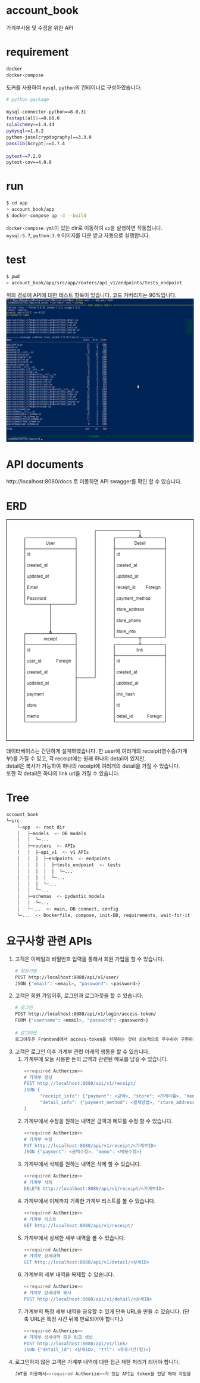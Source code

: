 # account_book
가계부사용 및 수정을 위한 API

# requirement
```bash
docker
docker-compose
```
도커를 사용하여 `mysql`, `python`의 컨테이너로 구성하였습니다.
```bash
# python package

mysql-connector-python==8.0.31
fastapi[all]==0.88.0
sqlalchemy==1.4.44
pymysql==1.0.2
python-jose[cryptography]==3.3.0
passlib[bcrypt]==1.7.4

pytest==7.2.0
pytest-cov==4.0.0
```
# run
```bash
$ cd app
> account_book/app
$ docker-compose up -d --build
```
`docker-compose.yml`이 있는 dir로 이동하여 `up`을 실행하면 작동합니다.  
`mysql:5.7`, `python:3.9` 이미지를 다운 받고 자동으로 실행합니다.
# test
```bash
$ pwd
> account_book/app/src/app/routers/api_v1/endpoints/tests_endpoint
```
위의 경로에 API에 대한 테스트 항목이 있습니다.
코드 커버리지는 90%입니다.  
![Code Coverage](test_coverage.png)

# API documents
http://localhost:8080/docs 로 이동하면 API swagger를 확인 할 수 있습니다.  

# ERD
![ERD](ERD.drawio.png)

데이터베이스는 간단하게 설계하였습니다.
한 user에 여러개의 receipt(영수증/가계부)를 가질 수 있고, 각 receipt에는 원래 하나의 detail이 있지만,  
detail은 복사가 가능하여 하나의 receipt에 여러개의 detail을 가질 수 있습니다.  
또한 각 detail은 하나의 link url을 가질 수 있습니다.  

# Tree
```bash
account_book
└─src
    └─app  <- root dir
    │   ├─models  <- DB models
    │   │  └─...
    │   ├─routers  <- APIs
    │   │  ├─api_v1  <- v1 APIs
    │   │  │  ├─endpoints  <- endpoints
    │   │  │  │  ├─tests_endpoint  <- tests
    │   │  │  │  │  └─...
    │   │  │  │  └─...
    │   │  │  └─...
    │   │  └─...
    │   ├─schemas  <- pydantic models
    │   │  └─...
    │   └─...  <- main, DB connect, config
    └─...  <- Dockerfile, compose, init-DB, requirements, wait-for-it    
```

# 요구사항 관련 APIs
1. 고객은 이메일과 비밀번호 입력을 통해서 회원 가입을 할 수 있습니다.  
    ```bash
   # 회원가입
   POST http://localhost:8080/api/v1/user/ 
   JSON {"email": <email>, "password": <password>}
   ```
2. 고객은 회원 가입이후, 로그인과 로그아웃을 할 수 있습니다.  
    ```bash
   # 로그인
   POST http://localhost:8080/api/v1/login/access-token/
   FORM {"username": <email>, "password": <password>}
   
   # 로그아웃
   로그아웃은 Frontend에서 access-token을 삭제하는 것이 성능적으로 우수하여 구현하지 않았습니다.
    ```
3. 고객은 로그인 이후 가계부 관련 아래의 행동을 할 수 있습니다. 
    1. 가계부에 오늘 사용한 돈의 금액과 관련된 메모를 남길 수 있습니다.  
       ```bash 
       <<required Authorize>>
       # 가계부 생성
       POST http://localhost:8080/api/v1/receipt/
       JSON {
             "receipt_info": {"payment": <금액>, "store": <가게이름>, "memo": <메모>},
             "detail_info": {"payment_method": <결제방법>, "store_address": <가게주소>, "store_phone": <가게번호>, "store_info": <가게정보>}
       }  
       ```
    2. 가계부에서 수정을 원하는 내역은 금액과 메모를 수정 할 수 있습니다.  
       ```bash
       <<required Authorize>>
       # 가계부 수정
       PUT http://localhost:8080/api/v1/receipt/<가계부ID>
       JSON {"payment": <금액수정>, "memo": <메모수정>}
       ```
    3. 가계부에서 삭제를 원하는 내역은 삭제 할 수 있습니다.  
       ```bash
       <<required Authorize>>
       # 가계부 삭제
       DELETE http://localhost:8080/api/v1/receipt/<가계부ID>
       ```
    4. 가계부에서 이제까지 기록한 가계부 리스트를 볼 수 있습니다. 
       ```bash
       <<required Authorize>>
       # 가계부 리스트
       GET http://localhost:8080/api/v1/receipt/
       ```
    5. 가계부에서 상세한 세부 내역을 볼 수 있습니다. 
       ```bash
       <<required Authorize>>
       # 가계부 상세내역
       GET http://localhost:8080/api/v1/detail/<상세ID>
       ```
    6. 가계부의 세부 내역을 복제할 수 있습니다.
       ```bash
       <<required Authorize>>
       # 가계부 상세내역 복사
       POST http://localhost:8080/api/v1/detail/<상세ID>
       
       ```
    7. 가계부의 특정 세부 내역을 공유할 수 있게 단축 URL을 만들 수 있습니다.
    (단축 URL은 특정 시간 뒤에 만료되어야 합니다.)
       ```bash
       <<required Authorize>>
       # 가계부 상세내역 공유 링크 생성
       POST http://localhost:8080/api/v1/link/
       JSON {"detail_id": <상세ID>, "ttl": <유효기간(일)>}
       ```
4. 로그인하지 않은 고객은 가계부 내역에 대한 접근 제한 처리가 되어야 합니다.
   ```bash
   JWT를 이용해서<<required Authorize>>가 있는 API는 token을 전달 해야 자원을 사용할 수 있습니다. 
   ```